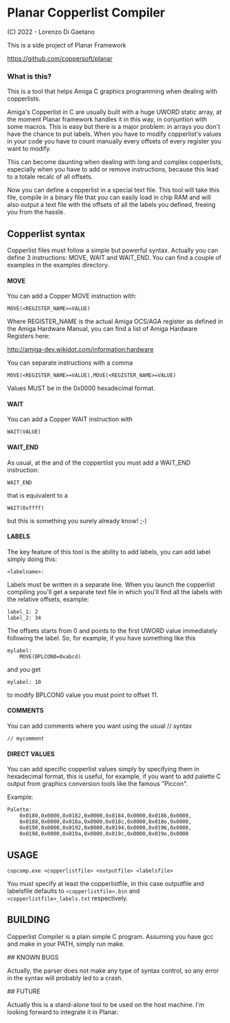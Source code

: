 # Planar Copperlist Compiler #

(C) 2022 - Lorenzo Di Gaetano

This is a side project of Planar Framework

https://github.com/coppersoft/planar

### What is this? ###

This is a tool that helps Amiga C graphics programming when dealing with copperlists.

Amiga's Copperlist in C are usually built with a huge UWORD static array, at the moment Planar framework handles it in this way, in conjuntion with some macros. This is easy but there is a major problem: in arrays you don't have the chance to put labels. When you have to modify copperlist's values in your code you have to count manually every offsets of every register you want to modify.

This can become daunting when dealing with long and complex copperlists, especially when you have to add or remove instructions, because this lead to a totale recalc of all offsets.

Now you can define a copperlist in a special text file. This tool will take this file, compile in a binary file that you can easily load in chip RAM and will also output a text file with the offsets of all the labels you defined, freeing you from the hassle.

## Copperlist syntax ##

Copperlist files must follow a simple but powerful syntax. Actually you can define 3 instructions: MOVE, WAIT and WAIT_END. You can find a couple of examples in the examples directory.

#### MOVE ####

You can add a Copper MOVE instruction with:

```
MOVE(<REGISTER_NAME>=VALUE)
```

Where REGISTER_NAME is the actual Amiga OCS/AGA register as defined in the Amiga Hardware Manual, you can find a list of Amiga Hardware Registers here:

http://amiga-dev.wikidot.com/information:hardware

You can separate instructions with a comma

```
MOVE(<REGISTER_NAME>=VALUE),MOVE(<REGISTER_NAME>=VALUE)
```

Values MUST be in the 0x0000 hexadecimal format.

#### WAIT ####

You can add a Copper WAIT instruction with

```
WAIT(VALUE)
```

#### WAIT_END ####

As usual, at the and of the coppertlist you must add a WAIT_END instruction:

```
WAIT_END
```

that is equivalent to a
```
WAIT(0xffff)
```

but this is something you surely already know! ;-)

#### LABELS ####

The key feature of this tool is the ability to add labels, you can add label simply doing this:

```
<labelname>:
```

Labels must be written in a separate line. When you launch the copperlist compiling you'll get a separate text file in which you'll find all the labels with the relative offsets, example:

```
label_1: 2
label_2: 34
```

The offsets starts from 0 and points to the first UWORD value immediately following the label. So, for example, if you have something like this

```
mylabel:
    MOVE(BPLCON0=0xabcd)
```

and you get
```
mylabel: 10
```

to modify BPLCON0 value you must point to offset 11.


#### COMMENTS ####

You can add comments where you want using the usual // syntax

```
// mycomment
```

#### DIRECT VALUES ####

You can add specific copperlist values simply by specifying them in hexadecimal format, this is useful, for example, if you want to add palette C output from graphics conversion tools like the famous "Piccon".

Example:

```
Palette:
	0x0180,0x0000,0x0182,0x0000,0x0184,0x0000,0x0186,0x0000,
	0x0188,0x0000,0x018a,0x0000,0x018c,0x0000,0x018e,0x0000,
	0x0190,0x0000,0x0192,0x0000,0x0194,0x0000,0x0196,0x0000,
	0x0198,0x0000,0x019a,0x0000,0x019c,0x0000,0x019e,0x0000
```

## USAGE

```
copcomp.exe <copperlistfile> <outputfile> <labelsfile>
```

You must specify at least the copperlistfile, in this case outputfile and labelsfile defaults to ```<copperlistfile>.bin``` and ```<copperlistfile>_labels.txt``` respectively.

## BUILDING

Copperlist Compiler is a plain simple C program. Assuming you have gcc and make in your PATH, simply run make.

## KNOWN BUGS

Actually, the parser does not make any type of syntax control, so any error in the syntax will probably led to a crash.

## FUTURE

Actually this is a stand-alone tool to be used on the host machine. I'm looking forward to integrate it in Planar.